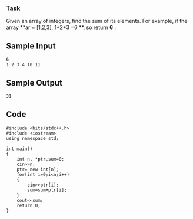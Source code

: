 ### Task
Given an array of integers, find the sum of its elements.
For example, if the array **ar = [1,2,3], 1+2+3 =6 **, so return **6** .

## Sample Input
```
6
1 2 3 4 10 11
```
## Sample Output
```
31
```
## Code
```
#include <bits/stdc++.h>
#include <iostream>
using namespace std;

int main()
{
    int n, *ptr,sum=0;
    cin>>n;
    ptr= new int[n];
    for(int i=0;i<n;i++)
    {
        cin>>ptr[i];
        sum=sum+ptr[i];
    }
    cout<<sum;
    return 0;
}
```
